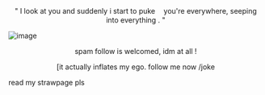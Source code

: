 <p align="center">" I look at you and suddenly i start to puke
ㅤyou're everywhere, seeping into everything . " </p align="center">

![image](https://files.catbox.moe/k072un.png)

<p align="center">spam follow is welcomed, idm at all !</p>
<p align="center">[it actually inflates my ego. follow me now /joke</p>


read my strawpage pls
